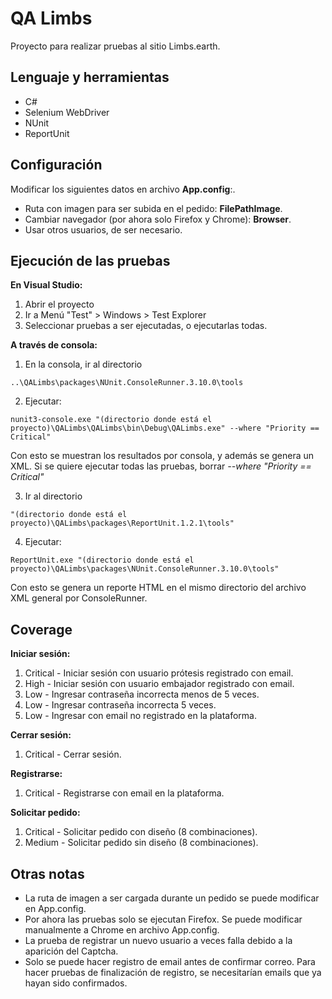 ﻿# QA Limbs
Proyecto para realizar pruebas al sitio Limbs.earth.

## Lenguaje y herramientas
* C#
* Selenium WebDriver
* NUnit
* ReportUnit

## Configuración
Modificar los siguientes datos en archivo **App.config**:.
* Ruta con imagen para ser subida en el pedido: **FilePathImage**.
* Cambiar navegador (por ahora solo Firefox y Chrome): **Browser**.
* Usar otros usuarios, de ser necesario.

## Ejecución de las pruebas

**En Visual Studio:**
1. Abrir el proyecto
2. Ir a Menú "Test" > Windows > Test Explorer
3. Seleccionar pruebas a ser ejecutadas, o ejecutarlas todas.

**A través de consola:**
1. En la consola, ir al directorio
```	
..\QALimbs\packages\NUnit.ConsoleRunner.3.10.0\tools
```

2. Ejecutar:
```	
nunit3-console.exe "(directorio donde está el proyecto)\QALimbs\QALimbs\bin\Debug\QALimbs.exe" --where "Priority == Critical"
```	
Con esto se muestran los resultados por consola, y además se genera un XML.
Si se quiere ejecutar todas las pruebas, borrar  _--where "Priority == Critical"_

3. Ir al directorio 
```	
"(directorio donde está el proyecto)\QALimbs\packages\ReportUnit.1.2.1\tools"
```	
4. Ejecutar:
```	
ReportUnit.exe "(directorio donde está el proyecto)\QALimbs\packages\NUnit.ConsoleRunner.3.10.0\tools"
```	
Con esto se genera un reporte HTML en el mismo directorio del archivo XML general por ConsoleRunner.

## Coverage
**Iniciar sesión:**
1. Critical - Iniciar sesión con usuario prótesis registrado con email.
2. High - Iniciar sesión con usuario embajador registrado con email.
2. Low - Ingresar contraseña incorrecta menos de 5 veces.
3. Low - Ingresar contraseña incorrecta 5 veces.
4. Low - Ingresar con email no registrado en la plataforma.

**Cerrar sesión:**
1. Critical - Cerrar sesión.

**Registrarse:**
1. Critical - Registrarse con email en la plataforma.

**Solicitar pedido:**
1. Critical - Solicitar pedido con diseño (8 combinaciones).
2. Medium - Solicitar pedido sin diseño (8 combinaciones).

## Otras notas
* La ruta de imagen a ser cargada durante un pedido se puede modificar en App.config.
* Por ahora las pruebas solo se ejecutan Firefox. Se puede modificar manualmente a Chrome en archivo App.config.
* La prueba de registrar un nuevo usuario a veces falla debido a la aparición del Captcha.
* Solo se puede hacer registro de email antes de confirmar correo. Para hacer pruebas de finalización de registro, se necesitarían emails que ya hayan sido confirmados.